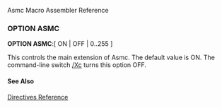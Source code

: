 Asmc Macro Assembler Reference

### OPTION ASMC

**OPTION ASMC**:[ ON | OFF | 0..255 ]

This controls the main extension of Asmc. The default value is ON. The command-line switch [/Xc](../command/readme.md) turns this option OFF.

#### See Also

[Directives Reference](readme.md)